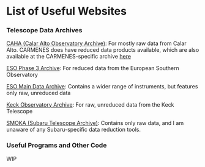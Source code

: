 # List of Useful Websites

### Telescope Data Archives 
[CAHA (Calar Alto Observatory Archive)](http://caha.sdc.cab.inta-csic.es/calto/jsp/searchform.jsp): For mostly raw data from Calar Alto. CARMENES does have reduced data products available, which are also available at the CARMENES-specific archive [here](http://carmenes.cab.inta-csic.es/gto/welcome.action)

[ESO Phase 3 Archive](http://archive.eso.org/wdb/wdb/adp/phase3_main/form): For reduced data from the European Southern Observatory

[ESO Main Data Archive](http://archive.eso.org/eso/eso_archive_main.html): Contains a wider range of instruments, but features only raw, unreduced data

[Keck Observatory Archive](https://koa.ipac.caltech.edu/cgi-bin/KOA/nph-KOAlogin): For raw, unreduced data from the Keck Telescope

[SMOKA (Subaru Telescope Archive)](https://smoka.nao.ac.jp/): Contains only raw data, and I am unaware of any Subaru-specific data reduction tools.

### Useful Programs and Other Code
WIP
